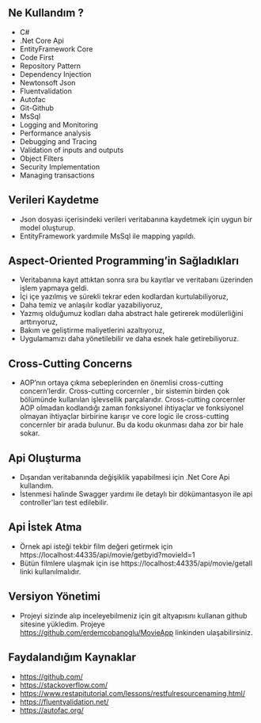## Ne Kullandım ?

- C#
- .Net Core Api
- EntityFramework Core
- Code First
- Repository Pattern
- Dependency Injection
- Newtonsoft Json 
- Fluentvalidation 
- Autofac
- Git-Github
- MsSql
- Logging and Monitoring
- Performance analysis
- Debugging and Tracing
- Validation of inputs and outputs
- Object Filters
- Security Implementation
- Managing transactions

## Verileri Kaydetme

- Json dosyası içerisindeki verileri veritabanına kaydetmek için uygun bir model oluşturup.
- EntityFramework yardımıile MsSql ile mapping yapıldı.

## Aspect-Oriented Programming’in Sağladıkları

- Veritabanına kayıt attıktan sonra sıra bu kayıtlar ve veritabanı üzerinden işlem yapmaya geldi. 
- İçi içe yazılmış ve sürekli tekrar eden kodlardan kurtulabiliyoruz,
- Daha temiz ve anlaşılır kodlar yazabiliyoruz,
- Yazmış olduğumuz kodları daha abstract hale getirerek modülerliğini arttırıyoruz,
- Bakım ve geliştirme maliyetlerini azaltıyoruz,
- Uygulamamızı daha yönetilebilir ve daha esnek hale getirebiliyoruz.

## Cross-Cutting Concerns
- AOP’nın ortaya çıkma sebeplerinden en önemlisi cross-cutting concern’lerdir. Cross-cutting corcernler , bir sistemin birden çok bölümünde kullanılan işlevsellik parçalarıdır. Cross-cutting corcernler AOP olmadan kodlandığı zaman fonksiyonel ihtiyaçlar ve fonksiyonel olmayan ihtiyaçlar birbirine karışır ve core logic ile cross-cutting concernler bir arada bulunur. Bu da kodu okunması daha zor bir hale sokar.

## Api Oluşturma

- Dışarıdan veritabanında değişiklik yapabilmesi için .Net Core Api kullandım. 
- İstenmesi halinde Swagger yardımı ile detaylı bir dökümantasyon ile api controller'ları test edilebilir.

## Api İstek Atma

- Örnek api isteği tekbir film değeri getirmek için https://localhost:44335/api/movie/getbyid?movieId=1  
- Bütün filmlere ulaşmak için ise https://localhost:44335/api/movie/getall linki kullanılmalıdır.  

## Versiyon Yönetimi

- Projeyi sizinde alıp inceleyebilmeniz için git altyapısını kullanan github sitesine yükledim. Projeye  https://github.com/erdemcobanoglu/MovieApp linkinden ulaşabilirsiniz.

## Faydalandığım Kaynaklar

- https://github.com/ 
- https://stackoverflow.com/
- https://www.restapitutorial.com/lessons/restfulresourcenaming.html/
- https://fluentvalidation.net/
- https://autofac.org/
